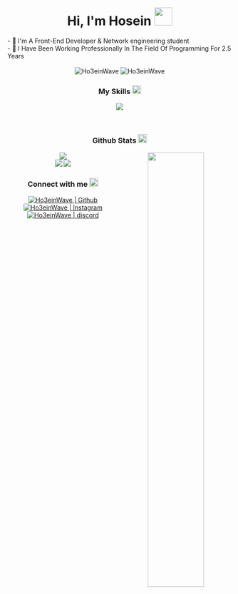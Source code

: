 

<h1 align="center">Hi, I'm Hosein <img src="https://em-content.zobj.net/source/animated-noto-color-emoji/356/waving-hand_light-skin-tone_1f44b-1f3fb_1f3fb.gif" width="40"/></h1>
- 🚀 I'm A Front-End Developer & Network engineering student 
<br />
- 🌱 I Have Been Working Professionally In The Field Of Programming For 2.5 Years
<br />

<br />
<div align="center">
  
<img src="https://komarev.com/ghpvc/?username=Ho3einWave&label=Profile%20views&color=3382ed&style=for-the-badge&" alt="Ho3einWave" /> 
<img src="https://img.shields.io/badge/Open%20Source-%E2%99%A1-blue?style=for-the-badge&color=3382ed" alt="Ho3einWave" />

</div>


<h3 align="center">My Skills <img src="https://em-content.zobj.net/source/animated-noto-color-emoji/356/nerd-face_1f913.gif" width="20"/></h3>
<div align="center">
<p align="center">
    <a href="https://skillicons.dev">
      <img src='https://skillicons.dev/icons?i=react,next,electron,ts,js,tailwind,vite,jquery,html,css,sass,bootstrap,nodejs,express,mongodb,git,github,markdown,pug,python,bash,linux,docker,raspberrypi,vscode,postman,figma,cloudflare,discord,linkedin' />
    </a>
  </p>
</div>


<br />

<h3 align="center">Github Stats <img src="https://em-content.zobj.net/source/animated-noto-color-emoji/356/disguised-face_1f978.gif" width="20"/></h3>
<div align="center">
  <a href="http://www.github.com/ho3einwave"><img src="https://github-readme-stats.vercel.app/api/top-langs/?username=Ho3einwave&langs_count=10&layout=compact&theme=react&hide_border=true&bg_color=0D1117&title_color=3382ed&icon_color=3382ed" /></a>
   <a href="https://wakatime.com/@Ho3einWave" target="_blank">
  <img width="50%" align="right" src="https://github-readme-stats.vercel.app/api/wakatime?username=Ho3einWave&icon_color=3382ed&show_icons=true&langs_count=10&theme=react&title_color=3382ed&layout=compact&hide_border=true&bg_color=0D1117"></a>
<br />
  <a href="http://www.github.com/ho3einwave"><img src="https://github-readme-streak-stats.herokuapp.com/?user=ho3einwave&stroke=ffffff&background=0D1117&ring=3382ed&fire=3382ed&currStreakNum=ffffff&currStreakLabel=3382ed&sideNums=ffffff&sideLabels=ffffff&dates=ffffff&hide_border=true" /></a>
  <a href="http://www.github.com/ho3einwave"><img src="https://github-readme-stats.vercel.app/api?username=ho3einwave&theme=gruvbox_duo&show_icons=true&include_all_commits=true&count_private=true&theme=react&hide_border=true&bg_color=0D1117&title_color=3382ed&icon_color=3382ed" /></a>






<h3 align="center">Connect with me <img src="https://em-content.zobj.net/source/animated-noto-color-emoji/356/eyes_1f440.gif" width="20"/></h3>
<div align="center">
<a href="https://github.com/Ho3einWave">
<img align="center" alt="Ho3einWave | Github"  src="http://img.shields.io/badge/-Github-181717?style=flat-square&logo=github&logoColor=FFFFFF" />
</a>
<a href="https://www.instagram.com/Ho3einwave_/">
<img align="center" alt="Ho3einWave | Instagram"  src="http://img.shields.io/badge/-Instagram-E4405F?style=flat-square&logo=instagram&logoColor=FFFFFF" />
</a>
<a href="https://obsv.ga/main">
<img align="center" alt="Ho3einWave | discord"  src="http://img.shields.io/badge/-Discord-7289DA?style=flat-square&logo=discord&logoColor=FFFFFF" />
</a>
</div>


[github]: https://github.com/Ho3einWave
[Instagram]: https://www.instagram.com/Ho3ein_Wave/
[discord]: https://obsv.ga/discord
